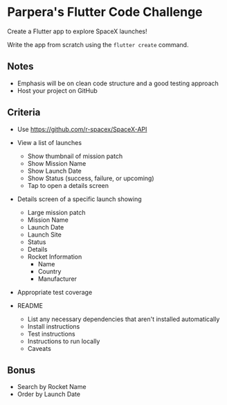 # Parpera's Flutter Code Challenge

Create a Flutter app to explore SpaceX launches!

Write the app from scratch using the `flutter create` command.

## Notes
- Emphasis will be on clean code structure and a good testing approach
- Host your project on GitHub

## Criteria

- Use https://github.com/r-spacex/SpaceX-API

- View a list of launches
    - Show thumbnail of mission patch
    - Show Mission Name
    - Show Launch Date
    - Show Status  (success, failure, or upcoming)
    - Tap to open a details screen

- Details screen of a specific launch showing
    - Large mission patch
    - Mission Name
    - Launch Date
    - Launch Site
    - Status
    - Details
    - Rocket Information
        - Name
        - Country
        - Manufacturer

- Appropriate test coverage

- README
    - List any necessary dependencies that aren't installed automatically
    - Install instructions
    - Test instructions
    - Instructions to run locally
    - Caveats

## Bonus
- Search by Rocket Name
- Order by Launch Date
